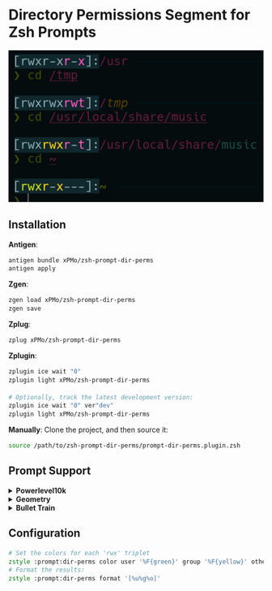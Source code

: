 # Directory Permissions Segment for Zsh Prompts

![Screenshot](https://raw.githubusercontent.com/xPMo/zsh-prompt-dir-perms/img/screenshot-0.png)

## Installation

**Antigen**:
```zsh
antigen bundle xPMo/zsh-prompt-dir-perms
antigen apply
```

**Zgen**:
```zsh
zgen load xPMo/zsh-prompt-dir-perms
zgen save
```


**Zplug**:
```zsh
zplug xPMo/zsh-prompt-dir-perms
```

**Zplugin**:
```zsh
zplugin ice wait "0"
zplugin light xPMo/zsh-prompt-dir-perms

# Optionally, track the latest development version:
zplugin ice wait "0" ver"dev"
zplugin light xPMo/zsh-prompt-dir-perms
```

**Manually**: Clone the project, and then source it:
```zsh
source /path/to/zsh-prompt-dir-perms/prompt-dir-perms.plugin.zsh
```


## Prompt Support

<details>
<summary><b> Powerlevel10k </b></summary>

<br/>

For [powerlevel10k](https://github.com/romkatv/powerlevel10k), add the following to your `.p10k.zsh`:

```zsh
typeset -g POWERLEVEL9K_LEFT_PROMPT_ELEMENTS=(
	... # segments you want before this segment
	dir_perms
	... # segments you want after this segment
)
function prompt_dir_perms () {
	local REPLY
	prompt_dir_perms::build
	p10k segment -t $REPLY
}
```
</details>

<details>
<summary><b> Geometry </b></summary>

<br/>

For [Geometry](https://github.com/geometry-zsh/geometry), add the following to your `.zshrc`:

```zsh
GEOMETRY_PROMPT=(
	... # segments you want before this segment
	prompt_dir_perms
	... # segments you want after this segment
)
function prompt_dir_perms () {
	local REPLY
	prompt_dir_perms::build
	print -P -n $REPLY
}
```
</details>

<details>
<summary><b> Bullet Train </b></summary>

<br/>

For [Bullet Train](https://github.com/caiogondim/bullet-train.zsh), add the following to your `.zshrc`:

```zsh
BULLETTRAIN_PROMPT_ORDER=(
	... # segments you want before this segment
	dir_perms
	... # segments you want after this segment
)
function prompt_dir_perms () {
	local REPLY
	prompt_dir_perms::build
	print -P -n $REPLY
}
```
</details>

## Configuration

```zsh
# Set the colors for each 'rwx' triplet
zstyle :prompt:dir-perms color user '%F{green}' group '%F{yellow}' other '%F{magenta}' default '%F{8}'
# Format the results:
zstyle :prompt:dir-perms format '[%u%g%o]'
```

